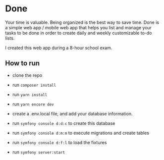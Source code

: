 # Done

Your time is valuable. Being organized is the best way to save time.
Done is a simple web app / mobile web app that helps you list and manage your tasks to be done in order to create daily and weekly customizable to-do lists.

I created this web app during a 8-hour school exam. 


## How to run
- clone the repo
- run ```composer install```
- run ```yarn install```
- run ```yarn encore dev```

- create a .env.local file, and add your database information.
- run ```symfony console d:d:c``` to create this database
- run ```symfony console d:m:m``` to execute migrations and create tables
- run ```symfony console d:f:l``` to load the fixtures

- run ```symfony server:start```

